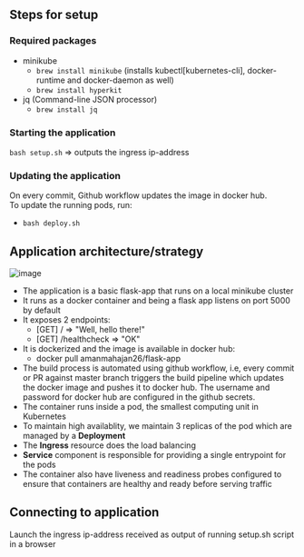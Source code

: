 ## Steps for setup
### Required packages
- minikube
	- `brew install minikube` (installs kubectl[kubernetes-cli], docker-runtime and docker-daemon as well)
	- `brew install hyperkit`
- jq (Command-line JSON processor)
	- `brew install jq`

### Starting the application
`bash setup.sh` => outputs the ingress ip-address

### Updating the application
On every commit, Github workflow updates the image in docker hub.  
To update the running pods, run:
- `bash deploy.sh`
	
## Application architecture/strategy
![image](https://user-images.githubusercontent.com/2391125/122649524-c99a0a00-d14b-11eb-85dc-821b556c5f1e.png)

- The application is a basic flask-app that runs on a local minikube cluster
- It runs as a docker container and being a flask app listens on port 5000 by default
- It exposes 2 endpoints:
	- [GET] / => "Well, hello there!" 
	- [GET] /healthcheck => "OK"
- It is dockerized and the image is available in docker hub:
	- docker pull amanmahajan26/flask-app
- The build process is automated using github workflow, i.e, every commit or PR against master branch triggers the build pipeline which updates the docker image and pushes it to docker hub. The username and password for docker hub are configured in the github secrets.
- The container runs inside a pod, the smallest computing unit in Kubernetes
- To maintain high availablity, we maintain 3 replicas of the pod which are managed by a **Deployment**
- The **Ingress** resource does the load balancing
- **Service** component is responsible for providing a single entrypoint for the pods
- The container also have liveness and readiness probes configured to ensure that containers are healthy and ready before serving traffic 

## Connecting to application
Launch the ingress ip-address received as output of running setup.sh script in a browser
